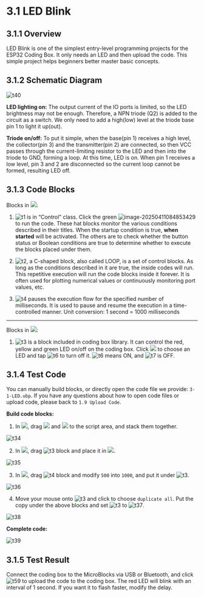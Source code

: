 # 3.1 LED Blink

## 3.1.1 Overview

LED Blink is one of the simplest entry-level programming projects for the ESP32 Coding Box. It only needs an LED and then upload the code. This simple project helps beginners better master basic concepts.

## 3.1.2 Schematic Diagram

![t40](./media/t40.png)

**LED lighting on:** The output current of the IO ports is limited, so the LED brightness may not be enough. Therefore, a NPN triode (Q2) is added to the circuit as a switch. We only need to add a high(low) level at the triode base pin 1 to light it up(out).

**Triode on/off:** To put it simple, when the base(pin 1) receives a high level, the collector(pin 3) and the transmitter(pin 2) are connected, so then VCC passes through the current-limiting resistor to the LED and then into the triode to GND, forming a loop. At this time, LED is on. When pin 1 receives a low level, pin 3 and 2 are disconnected so the current loop cannot be formed, resulting LED off.

## 3.1.3 Code Blocks

Blocks in ![](./media/control.png):

1. ![t1](./media/t1.png) is in “Control” class. Click the green ![image-20250411084853429](./media/image-20250411084853429.png) to run the code. These hat blocks monitor the various conditions described in their titles. When the startup condition is true, **when started** will be activated. The others are to check whether the button status or Boolean conditions are true to determine whether to execute the blocks placed under them.

2. ![t2](./media/t2.png), a C-shaped block, also called LOOP, is a set of control blocks. As long as the conditions described in it are true, the inside codes will run. This repetitive execution will run the code blocks inside it forever. It is often used for plotting numerical values or continuously monitoring port values, etc.

3. ![t4](./media/t4.png) pauses the execution flow for the specified number of milliseconds. It is used to pause and resume the execution in a time-controlled manner. Unit conversion: 1 second = 1000 milliseconds

--------------------------------

Blocks in ![](./media/codingBox.png):

1. ![t3](./media/t3.png) is a block included in coding box library. It can control the red, yellow and green LED on/off on the coding box. Click ![](./media/t5.png) to choose an LED and tap ![t6](./media/t6.png) to turn off it. ![t6](./media/t6.png) means ON, and ![t7](./media/t7.png) is OFF.

## 3.1.4 Test Code

You can manually build blocks, or directly open the code file we provide: `3-1-LED.ubp`. If you have any questions about how to open code files or upload code, please back to `1.9 Upload Code`.

**Build code blocks:**

1. In ![](./media/control.png), drag ![](./media/t1.png) and ![](./media/t2.png) to the script area, and stack them together.

![t34](./media/t34.png)

2. In ![](./media/codingBox.png), drag ![t3](./media/t3.png) block and place it in ![](./media/t2.png).

![t35](./media/t35.png)

3. In ![](./media/control.png), drag ![t4](./media/t4.png) block and modify `500` into `1000`, and put it under ![t3](./media/t3.png).

![t36](./media/t36.png)

4. Move your mouse onto ![t3](./media/t3.png) and click to choose `duplicate all`. Put the copy under the above blocks and set ![t3](./media/t3.png) to ![t37](./media/t37.png).

![t38](./media/t38.png)

**Complete code:**

![t39](./media/t39.png)

## 3.1.5 Test Result

Connect the coding box to the MicroBlocks via USB or Bluetooth, and click ![t59](./media/t59.png) to upload the code to the coding box. The red LED will blink with an interval of 1 second. If you want it to flash faster, modify the delay.
